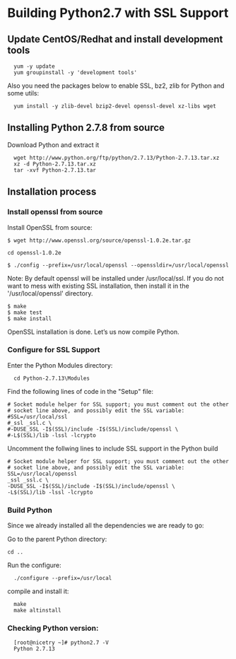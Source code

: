 # Building Python2.7 with SSL Support

## Update CentOS/Redhat and install development tools

```
  yum -y update  
  yum groupinstall -y 'development tools'  
```

Also you need the packages below to enable SSL, bz2, zlib for Python and some utils:

```
  yum install -y zlib-devel bzip2-devel openssl-devel xz-libs wget  
```

## Installing Python 2.7.8 from source

Download Python and extract it

```
  wget http://www.python.org/ftp/python/2.7.13/Python-2.7.13.tar.xz  
  xz -d Python-2.7.13.tar.xz  
  tar -xvf Python-2.7.13.tar  
```



## Installation process

### Install openssl from source

Install OpenSSL from source:

```
$ wget http://www.openssl.org/source/openssl-1.0.2e.tar.gz

cd openssl-1.0.2e

$ ./config --prefix=/usr/local/openssl --openssldir=/usr/local/openssl

```

Note: By default openssl will be installed under /usr/local/ssl. If you do not want to mess with existing SSL installation, then install it in the '/usr/local/openssl' directory.

```
$ make
$ make test
$ make install
```

OpenSSL installation is done. Let’s us now compile Python.

### Configure for SSL Support

Enter the Python Modules directory:

```  
  cd Python-2.7.13\Modules
```

Find the following lines of code in the "Setup" file:

```
# Socket module helper for SSL support; you must comment out the other
# socket line above, and possibly edit the SSL variable:
#SSL=/usr/local/ssl
#_ssl _ssl.c \
#-DUSE_SSL -I$(SSL)/include -I$(SSL)/include/openssl \
#-L$(SSL)/lib -lssl -lcrypto
```

Uncomment the follwing lines to include SSL support in the Python build

```
# Socket module helper for SSL support; you must comment out the other
# socket line above, and possibly edit the SSL variable:
SSL=/usr/local/openssl
_ssl _ssl.c \
-DUSE_SSL -I$(SSL)/include -I$(SSL)/include/openssl \
-L$(SSL)/lib -lssl -lcrypto
```

### Build Python

Since we already installed all the dependencies we are ready to go:

Go to the parent Python directory:

```
cd ..
```

Run the configure:

```
  ./configure --prefix=/usr/local
```

compile and install it:

```
  make  
  make altinstall
```

### Checking Python version:

```
  [root@nicetry ~]# python2.7 -V 
  Python 2.7.13  
```